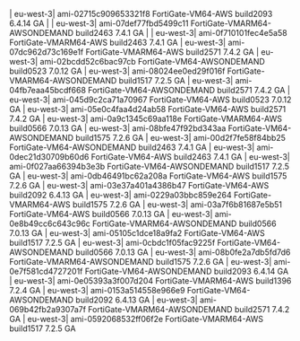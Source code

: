 | eu-west-3|  ami-02715c909653321f8 FortiGate-VM64-AWS build2093 6.4.14 GA |
| eu-west-3|  ami-07def77fbd5499c11 FortiGate-VMARM64-AWSONDEMAND build2463 7.4.1 GA | 
| eu-west-3|  ami-0f710101fec4e5a58 FortiGate-VMARM64-AWS build2463 7.4.1 GA
| eu-west-3|  ami-07dc962d73c169e1f FortiGate-VMARM64-AWS build2571 7.4.2 GA
| eu-west-3|  ami-02bcdd52c6bac97cb FortiGate-VM64-AWSONDEMAND build0523 7.0.12 GA
| eu-west-3|  ami-08024ee0ed29f016f FortiGate-VMARM64-AWSONDEMAND build1517 7.2.5 GA
| eu-west-3|  ami-04fb7eaa45bcdf668 FortiGate-VM64-AWSONDEMAND build2571 7.4.2 GA
| eu-west-3|  ami-045d9c2ca71a70967 FortiGate-VM64-AWS build0523 7.0.12 GA
| eu-west-3|  ami-05e0c4faa4d24ab58 FortiGate-VM64-AWS build2571 7.4.2 GA
| eu-west-3|  ami-0a9c1345c69aa118e FortiGate-VMARM64-AWS build0566 7.0.13 GA
| eu-west-3|  ami-08bfe47f92bd343aa FortiGate-VM64-AWSONDEMAND build1575 7.2.6 GA
| eu-west-3|  ami-00d2f7fe58f84bb25 FortiGate-VM64-AWSONDEMAND build2463 7.4.1 GA
| eu-west-3|  ami-0dec21d30709b60d6 FortiGate-VM64-AWS build2463 7.4.1 GA
| eu-west-3|  ami-0f027aa66394b3e3b FortiGate-VM64-AWSONDEMAND build1517 7.2.5 GA
| eu-west-3|  ami-0db46491bc62a208a FortiGate-VM64-AWS build1575 7.2.6 GA
| eu-west-3|  ami-03e37a401a4386b47 FortiGate-VM64-AWS build2092 6.4.13 GA
| eu-west-3|  ami-0229a03bbc859e264 FortiGate-VMARM64-AWS build1575 7.2.6 GA
| eu-west-3|  ami-03a7f6b81687e5b51 FortiGate-VM64-AWS build0566 7.0.13 GA
| eu-west-3|  ami-0e8b49cc6c643c96c FortiGate-VMARM64-AWSONDEMAND build0566 7.0.13 GA
| eu-west-3|  ami-05105c1dce18a9fa2 FortiGate-VM64-AWS build1517 7.2.5 GA
| eu-west-3|  ami-0cbdc1f05fac9225f FortiGate-VM64-AWSONDEMAND build0566 7.0.13 GA
| eu-west-3|  ami-08b0fe2a7db5fd7d6 FortiGate-VMARM64-AWSONDEMAND build1575 7.2.6 GA
| eu-west-3|  ami-0e7f581cd4727201f FortiGate-VM64-AWSONDEMAND build2093 6.4.14 GA
| eu-west-3|  ami-0e05393a3f007d204 FortiGate-VMARM64-AWS build1396 7.2.4 GA
| eu-west-3|  ami-0153a514558e966e9 FortiGate-VM64-AWSONDEMAND build2092 6.4.13 GA
| eu-west-3|  ami-069b42fb2a9307a7f FortiGate-VMARM64-AWSONDEMAND build2571 7.4.2 GA
| eu-west-3|  ami-0592068532ff06f2e FortiGate-VMARM64-AWS build1517 7.2.5 GA
